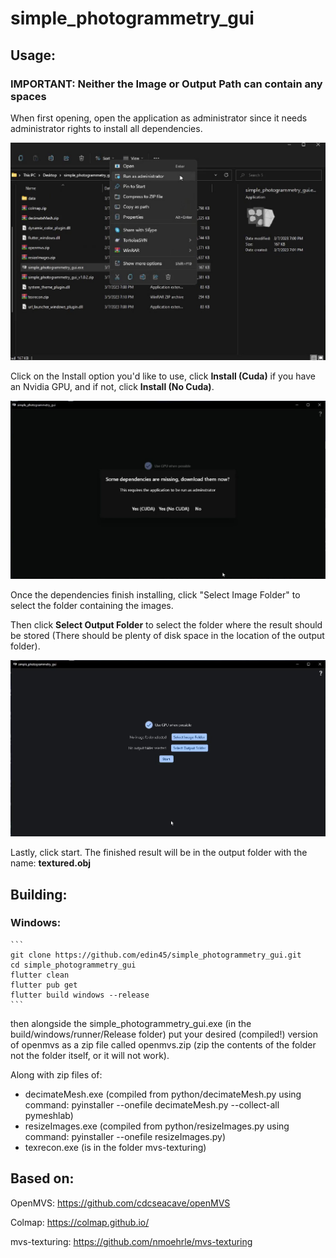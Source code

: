 # simple_photogrammetry_gui

## Usage:

### **IMPORTANT: Neither the Image or Output Path can contain any spaces**

When first opening, open the application as administrator since it needs administrator rights to install all dependencies.

![alt text](https://raw.githubusercontent.com/edin45/simple_photogrammetry_gui/master/readme_imgs/run_as_adminstrator.jpg)

Click on the Install option you'd like to use, click **Install (Cuda)** if you have an Nvidia GPU, and if not, click **Install (No Cuda)**.

![alt text](https://raw.githubusercontent.com/edin45/simple_photogrammetry_gui/master/readme_imgs/install_dependencies.jpg)

Once the dependencies finish installing, click "Select Image Folder" to select the folder containing the images.

Then click **Select Output Folder** to select the folder where the result should be stored (There should be plenty of disk space in the location of the output folder).

![alt text](https://raw.githubusercontent.com/edin45/simple_photogrammetry_gui/master/readme_imgs/scanning_screen.jpg)

Lastly, click start. The finished result will be in the output folder with the name: **textured.obj**

## Building:

### Windows:
    ```
    git clone https://github.com/edin45/simple_photogrammetry_gui.git
    cd simple_photogrammetry_gui
    flutter clean
    flutter pub get
    flutter build windows --release
    ```

   then alongside the simple_photogrammetry_gui.exe (in the build/windows/runner/Release folder) put your desired (compiled!) version of openmvs as a zip file called openmvs.zip (zip the contents of the folder not the folder itself, or it will not work).
   
   Along with zip files of:
  
   - decimateMesh.exe (compiled from python/decimateMesh.py using command: pyinstaller --onefile decimateMesh.py --collect-all pymeshlab)
   - resizeImages.exe (compiled from python/resizeImages.py using command: pyinstaller --onefile resizeImages.py)
   - texrecon.exe (is in the folder mvs-texturing)
 
## Based on:

 OpenMVS: https://github.com/cdcseacave/openMVS
 
 Colmap: https://colmap.github.io/
 
 mvs-texturing: https://github.com/nmoehrle/mvs-texturing
